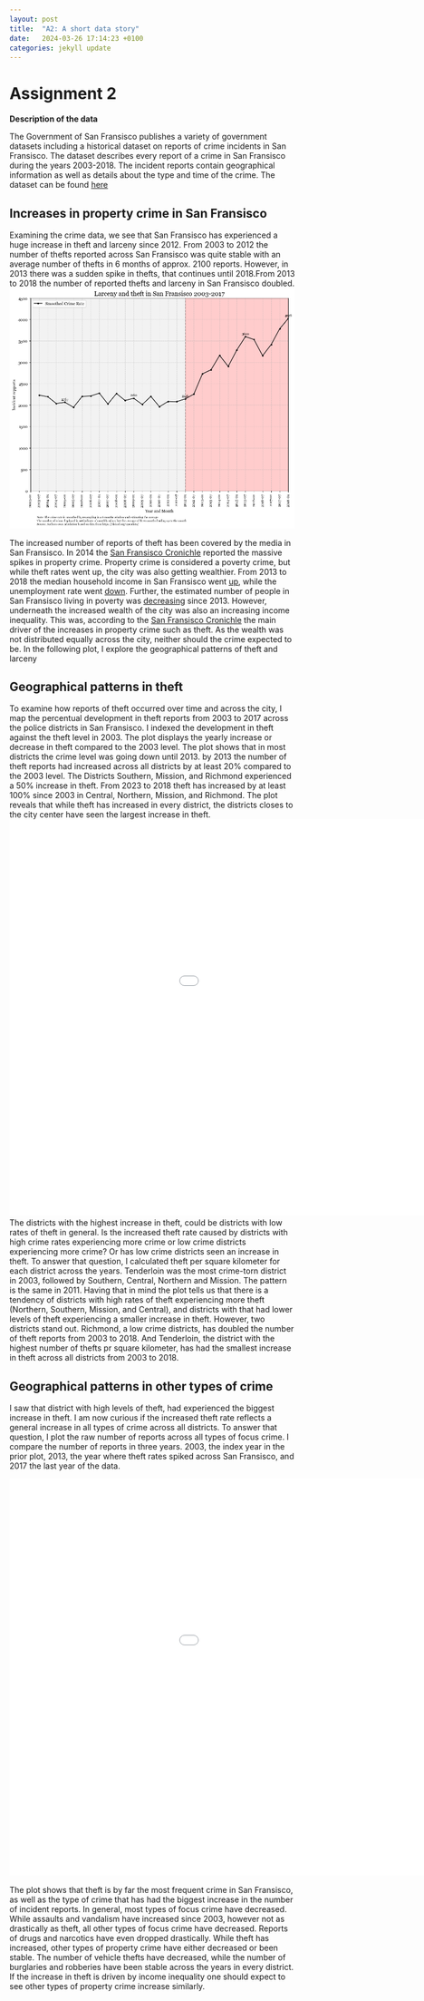```yaml
---
layout: post
title:  "A2: A short data story"
date:   2024-03-26 17:14:23 +0100
categories: jekyll update
---
```



# Assignment 2

**Description of the data**

The Government of San Fransisco publishes a variety of government datasets including a historical dataset on reports of crime incidents in San Fransisco. The dataset describes every report of a crime in San Fransisco during the years 2003-2018. The incident reports contain geographical information as well as details about the type and time of the crime. The dataset can be found [here](https://data.sfgov.org/browse?category=Public+Safety)
## Increases in property crime in San Fransisco
Examining the crime data, we see that San Fransisco has experienced a huge increase in theft and larceny since 2012. From 2003 to 2012 the number of thefts reported across San Fransisco was quite stable with an average number of thefts in 6 months of approx. 2100 reports. However, in 2013 there was a sudden spike in thefts, that continues until 2018.From 2013 to 2018 the number of reported thefts and larceny in San Fransisco doubled. 
![]( /docs/assets/Larceny_Theft_SF_2003_2017.png)

The increased number of reports of theft has been covered by the media in San Fransisco. In 2014 the [San Fransisco Cronichle](https://www.latimes.com/local/crime/la-me-aa2-snapshot-sf-crime-20141120-story.html) reported the massive spikes in property crime. Property crime is considered a poverty crime, but while theft rates went up, the city was also getting wealthier. From 2013 to 2018 the median household income in San Fransisco went [up](https://fred.stlouisfed.org/series/MHICA06075A052NCEN), while the unemployment rate went  [down](https://fred.stlouisfed.org/series/CASANF0URN). Further, the estimated number of people in San Fransisco living in poverty was  [decreasing](https://fred.stlouisfed.org/series/PEAACA06075A647NCEN) since 2013. However, underneath the increased wealth of the city was also an increasing income inequality. This was, according to the [San Fransisco Cronichle](https://www.latimes.com/local/crime/la-me-aa2-snapshot-sf-crime-20141120-story.html) the main driver of the increases in property crime such as theft. As the wealth was not distributed equally across the city, neither should the crime expected to be. In the following plot, I explore the geographical patterns of theft and larceny

## Geographical patterns in theft
To examine how reports of theft occurred over time and across the city, I map the percentual development in theft reports from 2003 to 2017 across the police districts in San Fransisco. I indexed the development in theft against the theft level in 2003. The plot displays the yearly increase or decrease in theft compared to the 2003 level. The plot shows that in most districts the crime level was going down until 2013. by 2013 the number of theft reports had increased across all districts by at least 20% compared to the 2003 level. The Districts Southern, Mission, and Richmond experienced a 50% increase in theft. From 2023 to 2018 theft has increased by at least 100% since 2003 in Central, Northern, Mission, and Richmond.  The plot reveals that while theft has increased in every district, the districts closes to the city center have seen the largest increase in theft. 
<embed type="text/html" src="/docs/assets/Thefts_sanfransisco_map_theft_increase_since_2003.html" width="1200" height="700"></embed>
The districts with the highest increase in theft, could be districts with low rates of theft in general. Is the increased theft rate caused by districts with high crime rates experiencing more crime or low crime districts experiencing more crime? Or has low crime districts seen an increase in theft. To answer that question, I calculated theft per square kilometer for each district across the years. Tenderloin was the most crime-torn district in 2003, followed by Southern, Central, Northern and Mission. The pattern is the same in 2011. 
Having that in mind the plot tells us that there is a tendency of districts with high rates of theft experiencing more theft (Northern, Southern, Mission, and Central), and districts with that had lower levels of theft experiencing a smaller increase in theft. However, two districts stand out.  Richmond, a low crime districts, has doubled the number of theft reports from 2003 to 2018. And Tenderloin, the district with the highest number of thefts pr square kilometer, has had the smallest increase in theft across all districts from 2003 to 2018. 

## Geographical patterns in other types of crime
I saw that district with high levels of theft, had experienced the biggest increase in theft. I am now curious if the increased theft rate reflects a general increase in all types of crime across all districts. 
To answer that question, I plot the raw number of reports across all types of focus crime. I compare the number of reports in three years. 2003, the index year in the prior plot, 2013, the year where theft rates spiked across San Fransisco, and 2017 the last year of the data. 

<embed type="text/html" src="/docs/assets/Crime_district_year_interact.html" width="1200" height="700"></embed>

The plot shows that theft is by far the most frequent crime in San Fransisco, as well as the type of crime that has had the biggest increase in the number of incident reports. 
In general, most types of focus crime have decreased. While assaults and vandalism have increased since 2003, however not as drastically as theft, all other types of focus crime have decreased. Reports of drugs and narcotics have even dropped drastically. 
While theft has increased, other types of property crime have either decreased or been stable. The number of vehicle thefts have decreased, while the number of burglaries and robberies have been stable across the years in every district.  If the increase in theft is driven by income inequality one should expect to see other types of property crime increase similarly. 




